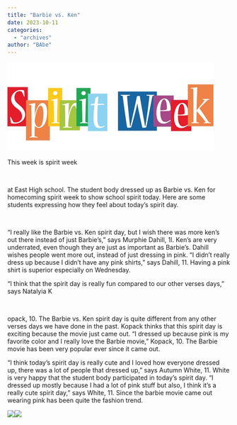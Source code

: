 ```yaml
---
title: "Barbie vs. Ken"
date: 2023-10-11
categories: 
  - "archives"
author: "BAbe"
---
```


![](images/20231011_185600891_iOS.jpg)

This week is spirit week

 

at East High school. The student body dressed up as Barbie vs. Ken for homecoming spirit week to show school spirit today. Here are some students expressing how they feel about today’s spirit day.

 

“I really like the Barbie vs. Ken spirit day, but I wish there was more ken’s out there instead of just Barbie’s,” says Murphie Dahill, 1l. Ken’s are very underrated, even though they are just as important as Barbie’s. Dahill wishes people went more out, instead of just dressing in pink. “I didn’t really dress up because I didn’t have any pink shirts,” says Dahill, 11. Having a pink shirt is superior especially on Wednesday.

“I think that the spirit day is really fun compared to our other verses days,” says Natalyia K

 

opack, 10. The Barbie vs. Ken spirit day is quite different from any other verses days we have done in the past. Kopack thinks that this spirit day is exciting because the movie just came out. “I dressed up because pink is my favorite color and I really love the Barbie movie,” Kopack, 10. The Barbie movie has been very popular ever since it came out.

“I think today’s spirit day is really cute and I loved how everyone dressed up, there was a lot of people that dressed up,” says Autumn White, 11. White is very happy that the student body participated in today’s spirit day. “I dressed up mostly because I had a lot of pink stuff but also, I think it’s a really cute spirit day,” says White, 11. Since the barbie movie came out wearing pink has been quite the fashion trend.

[![](images/20231011_153118133_iOS.heic)](https://ehsthunderbolt.com/wp-content/uploads/2023/10/20231011_153118133_iOS.heic)![](images/20231011_153118133_iOS.heic)
